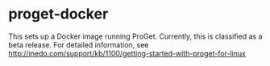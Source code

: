 # proget-docker

This sets up a Docker image running ProGet. Currently, this is classified as a beta release. For detailed
information, see http://inedo.com/support/kb/1100/getting-started-with-proget-for-linux
